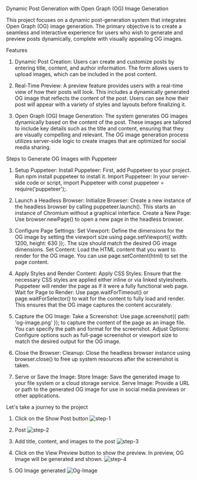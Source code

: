 Dynamic Post Generation with Open Graph (OG) Image Generation

This project focuses on a dynamic post-generation system that integrates Open Graph (OG) image generation. The primary objective is to create a seamless and interactive experience for users who wish to generate and preview posts dynamically, complete with visually appealing OG images.

Features
1. Dynamic Post Creation:
Users can create and customize posts by entering title, content, and author information. The form allows users to upload images, which can be included in the post content.

2. Real-Time Preview:
A preview feature provides users with a real-time view of how their posts will look. This includes a dynamically generated OG image that reflects the content of the post. Users can see how their post will appear with a variety of styles and layouts before finalizing it.

3. Open Graph (OG) Image Generation:
The system generates OG images dynamically based on the content of the post. These images are tailored to include key details such as the title and content, ensuring that they are visually compelling and relevant. The OG image generation process utilizes server-side logic to create images that are optimized for social media sharing.

Steps to Generate OG Images with Puppeteer

1. Setup Puppeteer:
Install Puppeteer: First, add Puppeteer to your project. Run npm install puppeteer to install it.
Import Puppeteer: In your server-side code or script, import Puppeteer with const puppeteer = require('puppeteer');.

2. Launch a Headless Browser:
Initialize Browser: Create a new instance of the headless browser by calling puppeteer.launch(). This starts an instance of Chromium without a graphical interface.
Create a New Page: Use browser.newPage() to open a new page in the headless browser.

3. Configure Page Settings:
Set Viewport: Define the dimensions for the OG image by setting the viewport size using page.setViewport({ width: 1200, height: 630 });. The size should match the desired OG image dimensions.
Set Content: Load the HTML content that you want to render for the OG image. You can use page.setContent(html) to set the page content.

4. Apply Styles and Render Content:
Apply CSS Styles: Ensure that the necessary CSS styles are applied either inline or via linked stylesheets. Puppeteer will render the page as if it were a fully functional web page.
Wait for Page to Render: Use page.waitForTimeout() or page.waitForSelector() to wait for the content to fully load and render. This ensures that the OG image captures the content accurately.

5. Capture the OG Image:
Take a Screenshot: Use page.screenshot({ path: 'og-image.png' }); to capture the content of the page as an image file. You can specify the path and format for the screenshot.
Adjust Options: Configure options such as full-page screenshot or viewport size to match the desired output for the OG image.

6. Close the Browser:
Cleanup: Close the headless browser instance using browser.close() to free up system resources after the screenshot is taken.

7. Serve or Save the Image:
Store Image: Save the generated image to your file system or a cloud storage service.
Serve Image: Provide a URL or path to the generated OG image for use in social media previews or other applications.

Let's take a journey to the project
1. Click on the Show Post button
   ![step-1](https://github.com/user-attachments/assets/7f681d38-7347-470f-84d4-f814220595d5)

2. Post
   ![step-2](https://github.com/user-attachments/assets/2b9de19e-e1f2-46a0-bdad-9016fdcd2162)

3. Add title, content, and images to the post
   ![step-3](https://github.com/user-attachments/assets/3f7ea626-c07b-4494-a796-61b889e4807c)

4. Click on the View Preview button to show the preview. In preview, OG Image will be generated and shown.
   ![step-4](https://github.com/user-attachments/assets/f9076cdd-385c-4208-a1d6-75737c24ed13)

5. OG Image generated
   ![Og-Image](https://github.com/user-attachments/assets/b6c25a41-0464-4514-804b-52da791204e2)



